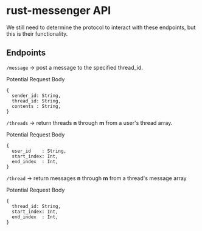 # rust-messenger API


We still need to determine the protocol to interact with these endpoints, but this is their functionality. 


## Endpoints

```/message``` -> post a message to the specified thread_id.

Potential Request Body
```
{
  sender_id: String,
  thread_id: String,
  contents : String,
}
```



```/threads``` -> return threads **n** through **m** from a user's thread array.

Potential Request Body
```
{
  user_id    : String,
  start_index: Int,
  end_index  : Int,
}
```


```/thread``` -> return messages **n** through **m** from a thread's message array

Potential Request Body
```
{
  thread_id: String,
  start_index: Int,
  end_index  : Int,
}
```
